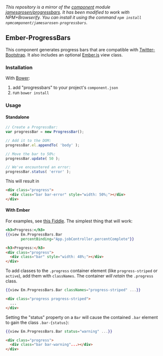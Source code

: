 *This repository is a mirror of the [component](http://component.io) module [jamesarosen/progressbars](http://github.com/jamesarosen/progressbars). It has been modified to work with NPM+Browserify. You can install it using the command `npm install npmcomponent/jamesarosen-progressbars`.*
## Ember-ProgressBars

This component generates progress bars that are compatible with
[Twitter-Bootstrap](http://twitter.github.com/bootstrap/). It also includes
an optional [Ember.js](http://emberjs.com/) view class.

### Installation

With [Bower](http://twitter.github.com/bower/):

1. add "progressbars" to your project's `component.json`
1. run `bower install`

### Usage

#### Standalone

```javascript
// Create a ProgressBar:
var progressBar = new ProgressBar();

// Add it to the DOM:
progressBar.el.appendTo( 'body' );

// Move the bar to 50%:
progressBar.update( 50 );

// We've encountered an error:
progressBar.status( 'error' );
```

This will result in

```html
<div class="progress">
  <div class="bar bar-error" style="width: 50%;"></div>
</div>
```

#### With Ember

For examples, see [this Fiddle](http://jsfiddle.net/YQMWD/1/). The simplest
thing that will work:

```handlebars
<h3>Progress:</h3>
{{view Em.ProgressBars.Bar
       percentBinding="App.jobController.percentComplete"}}
```

```html
<h3>Progress:</h3>
<div class="progress">
  <div class="bar" style="width: 48%;"></div>
</div>
```

To add classes to the `.progress` container element (like `progress-striped` or
`active`), add them with `classNames`. The container *will retain* the
`.progress` class.

```handlebars
{{view Em.ProgressBars.Bar classNames="progress-striped" ...}}
```

```html
<div class="progress progress-striped">
  ...
</div>
```

Setting the "status" property on a `Bar` will cause the contained `.bar`
element to gain the class `.bar-{status}`:

```handlebars
{{view Em.ProgressBars.Bar status="warning" ...}}
```

```html
<div class="progress">
  <div class="bar bar-warning"...></div>
</div>
```
